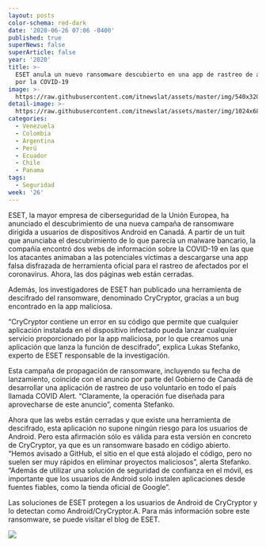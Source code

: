 ```yaml
---
layout: posts
color-schema: red-dark
date: '2020-06-26 07:06 -0400'
published: true
superNews: false
superArticle: false
year: '2020'
title: >-
  ESET anula un nuevo ransomware descubierto en una app de rastreo de afectados
  por la COVID-19
image: >-
  https://raw.githubusercontent.com/itnewslat/assets/master/img/540x320/Covid-Hackers-p.jpg
detail-image: >-
  https://raw.githubusercontent.com/itnewslat/assets/master/img/1024x680/Covid-Hackers-g.jpg
categories:
  - Venezuela
  - Colombia
  - Argentina
  - Perú
  - Ecuador
  - Chile
  - Panama
tags:
  - Seguridad
week: '26'
---
```

ESET, la mayor empresa de ciberseguridad de la Unión Europea, ha anunciado el descubrimiento de una nueva campaña de ransomware dirigida a usuarios de dispositivos Android en Canadá. A partir de un tuit que anunciaba el descubrimiento de lo que parecía un malware bancario, la compañía encontró dos webs de información sobre la COVID-19 en las que los atacantes animaban a las potenciales víctimas a descargarse una app falsa disfrazada de herramienta oficial para el rastreo de afectados por el coronavirus. Ahora, las dos páginas web están cerradas.

Además, los investigadores de ESET han publicado una herramienta de descifrado del ransomware, denominado CryCryptor, gracias a un bug encontrado en la app maliciosa. 

“CryCryptor contiene un error en su código que permite que cualquier aplicación instalada en el dispositivo infectado pueda lanzar cualquier servicio proporcionado por la app maliciosa, por lo que creamos una aplicación que lanza la función de descifrado”, explica Lukas Stefanko, experto de ESET responsable de la investigación. 

Esta campaña de propagación de ransomware, incluyendo su fecha de lanzamiento, coincide con el anuncio por parte del Gobierno de Canadá de desarrollar una aplicación de rastreo de uso voluntario en todo el país llamada COVID Alert. “Claramente, la operación fue diseñada para aprovecharse de este anuncio”, comenta Stefanko. 

Ahora que las webs están cerradas y que existe una herramienta de descifrado, esta aplicación no supone ningún riesgo para los usuarios de Android. Pero esta afirmación sólo es válida para esta versión en concreto de CryCryptor, ya que es un ransomware basado en código abierto. “Hemos avisado a GitHub, el sitio en el que está alojado el código, pero no suelen ser muy rápidos en eliminar proyectos maliciosos”, alerta Stefanko. “Además de utilizar una solución de seguridad de confianza en el móvil, es importante que los usuarios de Android solo instalen aplicaciones desde fuentes fiables, como la tienda oficial de Google”. 

Las soluciones de ESET protegen a los usuarios de Android de CryCryptor y lo detectan como Android/CryCryptor.A. Para más información sobre este ransomware, se puede visitar el blog de ESET. 

<img src="https://tracker.metricool.com/c3po.jpg?hash=56f88a41e39ab42c063cc51676587a04"/>